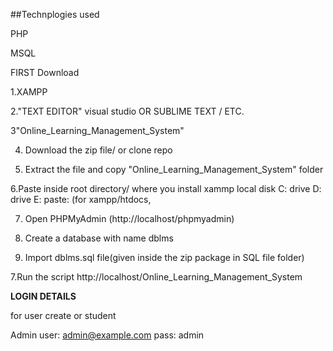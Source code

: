 ##Technplogies used

PHP

MSQL

FIRST Download

1.XAMPP

2."TEXT EDITOR" visual studio OR SUBLIME TEXT  / ETC.

3"Online_Learning_Management_System"

4. Download the zip file/ or clone repo

5. Extract the file and copy "Online_Learning_Management_System" folder

6.Paste inside root directory/ where you install xammp local disk C: drive D: drive E: paste: (for xampp/htdocs, 

7. Open PHPMyAdmin (http://localhost/phpmyadmin)

8. Create a database with name dblms

6. Import dblms.sql file(given inside the zip package in SQL file folder)

7.Run the script http://localhost/Online_Learning_Management_System


**LOGIN DETAILS** 

for user create or student

Admin
user: admin@example.com
pass: admin

